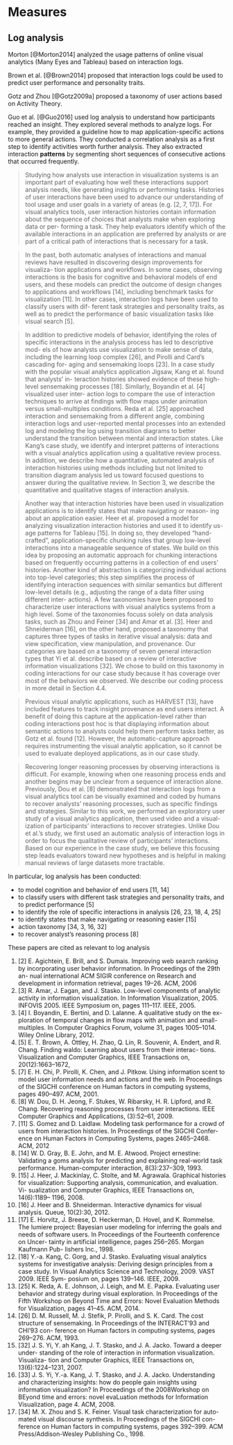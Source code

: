 # Measures

## Log analysis

Morton [@Morton2014] analyzed the usage patterns of online visual analytics (Many Eyes and Tableau) based on interaction logs.

Brown et al. [@Brown2014] proposed that interaction logs could be used to predict user performance and personality traits.

Gotz and Zhou [@Gotz2009a] proposed a taxonomy of user actions based on Activity Theory. 

Guo et al. [@Guo2016] used log analysis to understand how participants reached an insight. They explored several methods to analyze logs. For example, they provided a guideline how to map application-specific actions to more general actions. They conducted a correlation analysis as a first step to identify activities worth further analysis. They also extracted interaction **patterns** by segmenting short sequences of consecutive actions that occurred frequently.


> Studying how analysts use interaction in visualization systems is an important part of evaluating how well these interactions support analysis needs, like generating insights or performing tasks. Histories of user interactions have been used to advance our understanding of tool usage and user goals in a variety of areas (e.g. [2, 7, 17]). For visual analytics tools, user interaction histories contain information about the sequence of choices that analysts make when exploring data or per- forming a task. They help evaluators identify which of the available interactions in an application are preferred by analysts or are part of a critical path of interactions that is necessary for a task.

> In the past, both automatic analyses of interactions and manual reviews have resulted in discovering design improvements for visualiza- tion applications and workflows. In some cases, observing interactions is the basis for cognitive and behavioral models of end users, and these models can predict the outcome of design changes to applications and workflows [14], including benchmark tasks for visualization [11]. In other cases, interaction logs have been used to classify users with dif- ferent task strategies and personality traits, as well as to predict the performance of basic visualization tasks like visual search [5].

> In addition to predictive models of behavior, identifying the roles of specific interactions in the analysis process has led to descriptive mod- els of how analysts use visualization to make sense of data, including the learning loop complex [26], and Pirolli and Card’s cascading for- aging and sensemaking loops [23]. In a case study with the popular visual analytics application Jigsaw, Kang et al. found that analysts’ in- teraction histories showed evidence of these high-level sensemaking processes [18]. Similarly, Boyandin et al. [4] visualized user inter- action logs to compare the use of interaction techniques to arrive at findings with flow maps under animation versus small-multiples conditions. Reda et al. [25] approached interaction and sensemaking from a different angle, combining interaction logs and user-reported mental processes into an extended log and modeling the log using transition diagrams to better understand the transition between mental and interaction states. Like Kang’s case study, we identify and interpret patterns of interactions with a visual analytics application using a qualitative review process. In addition, we describe how a quantitative, automated analysis of interaction histories using methods including but not limited to transition diagram analysis led us toward focused questions to answer during the qualitative review. In Section 3, we describe the quantitative and qualitative stages of interaction analysis.

> Another way that interaction histories have been used in visualization applications is to identify states that make navigating or reason- ing about an application easier. Heer et al. proposed a model for analyzing visualization interaction histories and used it to identify us- age patterns for Tableau [15]. In doing so, they developed “hand-crafted”, application-specific chunking rules that group low-level interactions into a manageable sequence of states. We build on this idea by proposing an automatic approach for chunking interactions based on frequently occurring patterns in a collection of end users’ histories. Another kind of abstraction is categorizing individual actions into top-level categories; this step simplifies the process of identifying interaction sequences with similar semantics but different low-level details (e.g., adjusting the range of a data filter using different inter- actions). A few taxonomies have been proposed to characterize user interactions with visual analytics systems from a high level. Some of the taxonomies focuss solely on data analysis tasks, such as Zhou and Feiner [34] and Amar et al. [3]. Heer and Shneiderman [16], on the other hand, proposed a taxonomy that captures three types of tasks in iterative visual analysis: data and view specification, view manipulation, and provenance. Our categories are based on a taxonomy of seven general interaction types that Yi et al. describe based on a review of interactive information visualizations [32]. We chose to build on this taxonomy in coding interactions for our case study because it has coverage over most of the behaviors we observed. We describe our coding process in more detail in Section 4.4.

> Previous visual analytic applications, such as HARVEST [13], have included features to track insight provenance as end users interact. A benefit of doing this capture at the application-level rather than coding interactions post hoc is that displaying information about semantic actions to analysts could help them perform tasks better, as Gotz et al. found [12]. However, the automatic-capture approach requires instrumenting the visual analytic application, so it cannot be used to evaluate deployed applications, as in our case study.

> Recovering longer reasoning processes by observing interactions is difficult. For example, knowing when one reasoning process ends and another begins may be unclear from a sequence of interaction alone. Previously, Dou et al. [8] demonstrated that interaction logs from a visual analytics tool can be visually examined and coded by humans to recover analysts’ reasoning processes, such as specific findings and strategies. Similar to this work, we performed an exploratory user study of a visual analytics application, then used video and a visual- ization of participants’ interactions to recover strategies. Unlike Dou et al.’s study, we first used an automatic analysis of interaction logs in order to focus the qualitative review of participants’ interactions. Based on our experience in the case study, we believe this focusing step leads evaluators toward new hypotheses and is helpful in making manual reviews of large datasets more tractable.

In particular, log analysis has been conducted:
- to model cognition and behavior of end users [11, 14]
- to classify users with different task strategies and personality traits, and to predict performance [5]
- to identify the role of specific interactions in analysis [26, 23, 18, 4, 25]
- to identify states that make navigating or reasoning easier [15]
- action taxonomy [34, 3, 16, 32]
- to recover analyst’s reasoning process [8]

These papers are cited as relevant to log analysis
1. [2] E. Agichtein, E. Brill, and S. Dumais. Improving web search ranking by incorporating user behavior information. In Proceedings of the 29th an- nual international ACM SIGIR conference on Research and development in information retrieval, pages 19–26. ACM, 2006
1. [3] R. Amar, J. Eagan, and J. Stasko. Low-level components of analytic activity in information visualization. In Information Visualization, 2005. INFOVIS 2005. IEEE Symposium on, pages 111–117. IEEE, 2005.
1. [4] I. Boyandin, E. Bertini, and D. Lalanne. A qualitative study on the ex- ploration of temporal changes in flow maps with animation and small- multiples. In Computer Graphics Forum, volume 31, pages 1005–1014. Wiley Online Library, 2012.
1. [5] E. T. Brown, A. Ottley, H. Zhao, Q. Lin, R. Souvenir, A. Endert, and R. Chang. Finding waldo: Learning about users from their interac- tions. Visualization and Computer Graphics, IEEE Transactions on, 20(12):1663–1672,
1. [7] E. H. Chi, P. Pirolli, K. Chen, and J. Pitkow. Using information scent to model user information needs and actions and the web. In Proceedings of the SIGCHI conference on Human factors in computing systems, pages 490–497. ACM, 2001.
1. [8] W. Dou, D. H. Jeong, F. Stukes, W. Ribarsky, H. R. Lipford, and R. Chang. Recovering reasoning processes from user interactions. IEEE Computer Graphics and Applications, (3):52–61, 2009.
1. [11] S. Gomez and D. Laidlaw. Modeling task performance for a crowd of users from interaction histories. In Proceedings of the SIGCHI Confer- ence on Human Factors in Computing Systems, pages 2465–2468. ACM, 2012
1. [14] W. D. Gray, B. E. John, and M. E. Atwood. Project ernestine: Validating a goms analysis for predicting and explaining real-world task performance. Human-computer interaction, 8(3):237–309, 1993.
1. [15] J. Heer, J. Mackinlay, C. Stolte, and M. Agrawala. Graphical histories for visualization: Supporting analysis, communication, and evaluation. Vi- sualization and Computer Graphics, IEEE Transactions on, 14(6):1189– 1196, 2008.
1. [16] J. Heer and B. Shneiderman. Interactive dynamics for visual analysis. Queue, 10(2):30, 2012.
1. [17] E. Horvitz, J. Breese, D. Heckerman, D. Hovel, and K. Rommelse. The lumiere project: Bayesian user modeling for inferring the goals and needs of software users. In Proceedings of the Fourteenth conference on Uncer- tainty in artificial intelligence, pages 256–265. Morgan Kaufmann Pub- lishers Inc., 1998.
1. [18] Y.-a. Kang, C. Gorg, and J. Stasko. Evaluating visual analytics systems for investigative analysis: Deriving design principles from a case study. In Visual Analytics Science and Technology, 2009. VAST 2009. IEEE Sym- posium on, pages 139–146. IEEE, 2009.
1. [25] K. Reda, A. E. Johnson, J. Leigh, and M. E. Papka. Evaluating user behavior and strategy during visual exploration. In Proceedings of the Fifth Workshop on Beyond Time and Errors: Novel Evaluation Methods for Visualization, pages 41–45. ACM, 2014.
1. [26] D. M. Russell, M. J. Stefik, P. Pirolli, and S. K. Card. The cost structure of sensemaking. In Proceedings of the INTERACT’93 and CHI’93 con- ference on Human factors in computing systems, pages 269–276. ACM, 1993.
1. [32] J. S. Yi, Y. ah Kang, J. T. Stasko, and J. A. Jacko. Toward a deeper under- standing of the role of interaction in information visualization. Visualiza- tion and Computer Graphics, IEEE Transactions on, 13(6):1224–1231, 2007.
1. [33] J. S. Yi, Y.-a. Kang, J. T. Stasko, and J. A. Jacko. Understanding and characterizing insights: how do people gain insights using information visualization? In Proceedings of the 2008Workshop on BEyond time and errors: novel evaLuation methods for Information Visualization, page 4. ACM, 2008.
1. [34] M. X. Zhou and S. K. Feiner. Visual task characterization for auto- mated visual discourse synthesis. In Proceedings of the SIGCHI con- ference on Human factors in computing systems, pages 392–399. ACM Press/Addison-Wesley Publishing Co., 1998.
